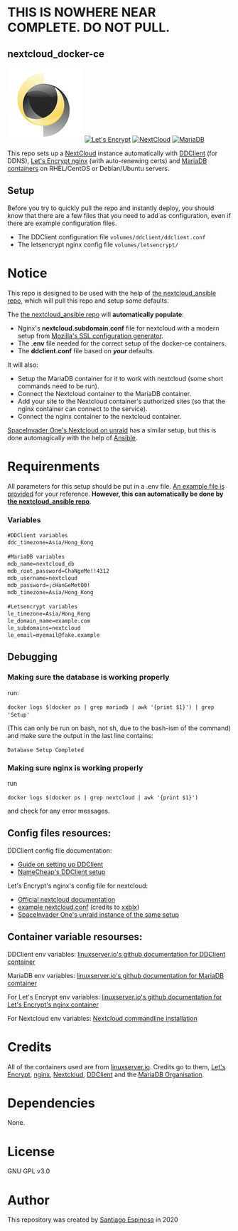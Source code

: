 # THIS IS NOWHERE NEAR COMPLETE. DO NOT PULL.

## nextcloud_docker-ce

[![DDClient](https://raw.githubusercontent.com/linuxserver/docker-templates/master/linuxserver.io/img/ddclient-logo.png)](https://github.com/ddclient/ddclient) [![Let's Encrypt](https://letsencrypt.org/images/letsencrypt-logo-horizontal.svg)](https://letsencrypt.org/)   [![NextCloud](https://nextcloud.com/wp-content/themes/next/assets/img/common/favicon-touch.png)](https://nextcloud.com) [![MariaDB](https://mariadb.org/wp-content/uploads/2019/02/cropped-mariadb_org_rgb_r_512-1-180x180.png)](https://mariadb.org/) 

This repo sets up a [NextCloud](https://github.com/linuxserver/docker-nextcloud) instance automatically with [DDClient](https://github.com/linuxserver/docker-ddclient) (for DDNS), [Let's Encrypt nginx](https://github.com/linuxserver/docker-letsencrypt/blob/master/README.md) (with auto-renewing certs) and [MariaDB containers](https://github.com/linuxserver/docker-letsencrypt/blob/master/README.md) on RHEL/CentOS or Debian/Ubuntu servers.

## Setup

Before you try to quickly pull the repo and instantly deploy, you should know that there are a few files that you need to add as configuration, even if there are example configuration files.

- The DDClient configuration file ``volumes/ddclient/ddclient.conf``
- The letsencrypt nginx config file ``volumes/letsencrypt/``

# Notice

This repo is designed to be used with the help of [the nextcloud_ansible repo](https://github.com/santiago-espinosa/nextcloud_ansible.git), which will pull this repo and setup some defaults. 

The [the nextcloud_ansible repo](https://github.com/santiago-espinosa/nextcloud_ansible.git) will **automatically populate**:
- Nginx's **nextcloud.subdomain.conf** file for nextcloud with a modern setup from [Mozilla's SSL configuration generator](https://ssl-config.mozilla.org/#server=nginx&version=1.17.7&config=modern&openssl=1.1.1d&guideline=5.4).
- The **.env** file needed for the correct setup of the docker-ce containers.
- The **ddclient.conf** file based on ***your*** defaults.

It will also:
- Setup the MariaDB container for it to work with nextcloud (some short commands need to be run).
- Connect the Nextcloud container to the MariaDB container.
- Add your site to the Nextcloud container's authorized sites (so that the nginx container can connect to the service).
- Connect the nginx container to the nextcloud container.

[SpaceInvader One's Nextcloud on unraid](https://www.youtube.com/watch?v=fUPmVZ9CgtM) has a similar setup, but this is done automagically with the help of [Ansible](https://www.ansible.com/).


# Requirenments

All parameters for this setup should be put in a .env file. [An example file is provided](hhttps://github.com/santiago-espinosa/nextcloud_docker-ce/blob/v0.1/example_env.NOTenv) for your reference. **However, this can automatically be done by [the nextcloud_ansible repo](https://github.com/santiago-espinosa/nextcloud_ansible.git)**.

### Variables
```
#DDClient variables
ddc_timezone=Asia/Hong_Kong

#MariaDB variables
mdb_name=nextcloud_db
mdb_root_password=ChaNgeMe!!4312
mdb_username=nextcloud
mdb_password=¡cHanGeMetO0!
mdb_timezone=Asia/Hong_Kong

#Letsencrypt variables
le_timezone=Asia/Hong_Kong
le_domain_name=example.com
le_subdomains=nextcloud
le_email=myemail@fake.example
```

## Debugging

### Making sure the database is working properly

run:

```docker logs $(docker ps | grep mariadb | awk '{print $1}') | grep 'Setup'``` 

(This can only be run on bash, not sh, due to the bash-ism of the command) and make sure the output in the last line contains:

```Database Setup Completed```

### Making sure nginx is working properly

run

```docker logs $(docker ps | grep nextcloud | awk '{print $1}')```

and check for any error messages.


## Config files resources:

DDClient config file documentation:
- [Guide on setting up DDClient](https://help.dyn.com/ddclient/)
- [NameCheap's DDClient setup](https://www.namecheap.com/support/knowledgebase/article.aspx/583/11/how-do-i-configure-ddclient)

Let's Encrypt's nginx's config file for nextcloud: 
- [Official nextcloud documentation](https://docs.nextcloud.com/server/16/admin_manual/installation/nginx.html)
- [example nextcloud.conf](https://gist.github.com/xxblx/2e213aba16c66a9ea591e04d057d61c3) (credits to [xxblx](https://gist.github.com/xxblx))
- [SpaceInvader One's unraid instance of the same setup](https://www.youtube.com/watch?v=fUPmVZ9CgtM)

## Container variable resourses:

DDClient env variables: [linuxserver.io's github documentation for DDClient container](https://github.com/linuxserver/docker-ddclient)

MariaDB env variables: [linuxserver.io's github documentation for MariaDB comtainer](https://github.com/linuxserver/docker-mariadb)

For Let's Encrypt env variables: [linuxserver.io's github documentation for Let's Encrypt's nginx container](https://github.com/linuxserver/docker-letsencrypt/blob/master/README.md)

For Nextcloud env variables: [Nextcloud commandline installation](https://docs.nextcloud.com/server/stable/admin_manual/installation/command_line_installation.html)

# Credits

All of the containers used are from [linuxserver.io](https://fleet.linuxserver.io). Credits go to them, [Let's Encrypt](https://letsencrypt.org/), [nginx](https://www.nginx.com/), [Nextcloud](https://nextcloud.com/), [DDClient](https://github.com/ddclient/ddclient) and the [MariaDB Organisation](https://mariadb.org/).

# Dependencies

None.

# License

GNU GPL v3.0

# Author

This repository was created by [Santiago Espinosa](https://keybase.io/santiagoespinosa) in 2020
